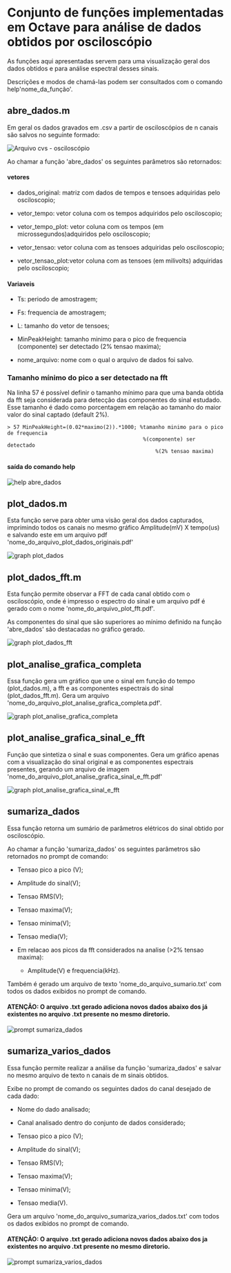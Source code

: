 # Conjunto de funções implementadas em Octave para análise de dados obtidos por osciloscópio

As funções aqui apresentadas servem para uma visualização geral dos dados obtidos e para análise espectral desses sinais.

Descrições e modos de chamá-las podem ser consultados com o comando help'nome_da_função'.

## abre_dados.m

Em geral os dados gravados em .csv a partir de osciloscópios de n canais são salvos no seguinte formado:

![Arquivo cvs - osciloscópio](https://github.com/Pinheirogustavo/Analise_dados/blob/main/funcoes%20octave%20analise%20oscilocopio/prints/table_csv.png)

Ao chamar a função 'abre_dados' os seguintes parâmetros são retornados:

#### vetores
- dados_original: matriz com dados de tempos e tensoes adquiridas pelo osciloscopio;

- vetor_tempo: vetor coluna com os tempos adquiridos pelo osciloscopio;

- vetor_tempo_plot: vetor coluna com os tempos (em microssegundos)adquiridos pelo osciloscopio;

- vetor_tensao: vetor coluna com as tensoes adquiridas pelo osciloscopio;

- vetor_tensao_plot:vetor coluna com as tensoes (em milivolts) adquiridas pelo osciloscopio;

#### Variaveis
- Ts: periodo de amostragem;

- Fs: frequencia de amostragem;

- L: tamanho do vetor de tensoes;

- MinPeakHeight: tamanho minimo para o pico de frequencia (componente) ser detectado (2% tensao maxima);

- nome_arquivo: nome com o qual o arquivo de dados foi salvo.

### Tamanho mínimo do pico a ser detectado na fft

Na linha 57 é possível definir o tamanho mínimo para que uma banda obtida da fft seja considerada para detecção das componentes do sinal estudado. Esse tamanho é dado como porcentagem em relação ao tamanho do maior valor do sinal captado (default 2%).

    > 57 MinPeakHeight=(0.02*maximo(2)).*1000; %tamanho minimo para o pico de frequencia
                                                %(componente) ser detectado
                                                    %(2% tensao maxima)

#### saída do comando help

![help abre_dados](https://github.com/Pinheirogustavo/Analise_dados/blob/main/funcoes%20octave%20analise%20oscilocopio/prints/help_abre_dados.png)

## plot_dados.m

Esta função serve para obter uma visão geral dos dados capturados, imprimindo todos os canais no mesmo gráfico Amplitude(mV) X tempo(us) e salvando este em um arquivo pdf 'nome_do_arquivo_plot_dados_originais.pdf'

![graph plot_dados](https://github.com/Pinheirogustavo/Analise_dados/blob/main/funcoes%20octave%20analise%20oscilocopio/prints/gus_plot_dados_originais.png)


## plot_dados_fft.m

Esta função permite observar a FFT de cada canal obtido com o osciloscópio, onde é impresso o espectro do sinal e um arquivo pdf é gerado com o nome 'nome_do_arquivo_plot_fft.pdf'.

As componentes do sinal que são superiores ao mínimo definido na função 'abre_dados' são destacadas no gráfico gerado.

![graph plot_dados_fft](https://github.com/Pinheirogustavo/Analise_dados/blob/main/funcoes%20octave%20analise%20oscilocopio/prints/gus_plot_fft.png)

## plot_analise_grafica_completa

Essa função gera um gráfico que une o sinal em função do tempo (plot_dados.m), a fft e as componentes espectrais do sinal (plot_dados_fft.m). Gera um arquivo 'nome_do_arquivo_plot_analise_grafica_completa.pdf'.

![graph plot_analise_grafica_completa](https://github.com/Pinheirogustavo/Analise_dados/blob/main/funcoes%20octave%20analise%20oscilocopio/prints/gus_plot_analise_grafica_completa.png)


## plot_analise_grafica_sinal_e_fft

Função que sintetiza o sinal e suas componentes. Gera um gráfico apenas com a visualização do sinal original e as componentes espectrais presentes, gerando um arquivo de imagem 'nome_do_arquivo_plot_analise_grafica_sinal_e_fft.pdf'

![graph plot_analise_grafica_sinal_e_fft](https://github.com/Pinheirogustavo/Analise_dados/blob/main/funcoes%20octave%20analise%20oscilocopio/prints/gus_plot_analise_grafica_sinal_e_fft.png)


## sumariza_dados

Essa função retorna um sumário de parâmetros elétricos do sinal obtido por osciloscópio.

Ao chamar a função 'sumariza_dados' os seguintes parâmetros são retornados no prompt de comando:

- Tensao pico a pico (V);

- Amplitude do sinal(V);

- Tensao RMS(V);

- Tensao maxima(V);

- Tensao minima(V);

- Tensao media(V);

- Em relacao aos picos da fft considerados na analise (>2% tensao maxima):

    - Amplitude(V) e frequencia(kHz).

Também é gerado um arquivo de texto 'nome_do_arquivo_sumario.txt' com todos os dados exibidos no prompt de comando.

#### ATENÇÃO: O arquivo .txt gerado adiciona novos dados abaixo dos já existentes no arquivo .txt presente no mesmo diretorio.





![prompt sumariza_dados](https://github.com/Pinheirogustavo/Analise_dados/blob/main/funcoes%20octave%20analise%20oscilocopio/prints/xxx.png)


## sumariza_varios_dados

Essa função permite realizar a análise da função 'sumariza_dados' e salvar no mesmo arquivo de texto n canais de m sinais obtidos.

Exibe no prompt de comando os seguintes dados do canal desejado de cada dado:

 - Nome do dado analisado;

 - Canal analisado dentro do conjunto de dados considerado;

 - Tensao pico a pico (V);

 - Amplitude do sinal(V);

 - Tensao RMS(V);

 - Tensao maxima(V);

 - Tensao minima(V);

 - Tensao media(V).

 Gera um arquivo 'nome_do_arquivo_sumariza_varios_dados.txt' com todos os dados exibidos no prompt de comando.

#### ATENÇÃO: O arquivo .txt gerado adiciona novos dados abaixo dos ja existentes no arquivo .txt presente no mesmo diretorio.

![prompt sumariza_varios_dados](https://github.com/Pinheirogustavo/Analise_dados/blob/main/funcoes%20octave%20analise%20oscilocopio/prints/xxx.png)
